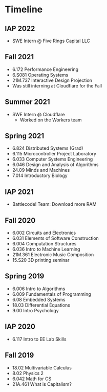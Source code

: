 # Timeline

## IAP 2022
- SWE Intern @ Five Rings Capital LLC

## Fall 2021
- 6.172 Performance Engineering
- 6.S081 Operating Systems
- 21M.737 Interactive Design Projection
- Was still interning at Cloudflare for the Fall 

## Summer 2021
- SWE Intern @ Cloudflare
  - Worked on the Workers team

## Spring 2021
- 6.824 Distributed Systems (Grad)
- 6.115 Microcontroller Project Laboratory
- 6.033 Computer Systems Engineering
- 6.046 Design and Analysis of Algorithms
- 24.09 Minds and Machines
- 7.014 Introductory Biology

## IAP 2021
- Battlecode! Team: Download more RAM

## Fall 2020
- 6.002 Circuits and Electronics
- 6.031 Elements of Software Construction
- 6.004 Computation Structures
- 6.036 Intro to Machine Learning
- 21M.361 Electronic Music Composition
- 15.S20 3D printing seminar

## Spring 2019
- 6.006 Intro to Algorithms
- 6.009 Fundamentals of Programming
- 6.08 Embedded Systems
- 18.03 Differential Equations
- 9.00 Intro Psychology

## IAP 2020
- 6.117 Intro to EE Lab Skills

## Fall 2019
- 18.02 Multivariable Calculus
- 8.02 Physics 2
- 6.042 Math for CS
- 21A.461 What is Capitalism?

